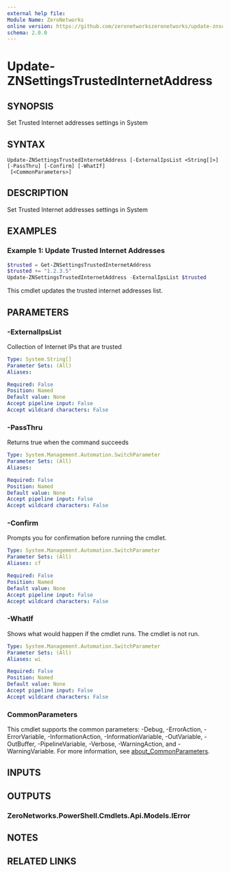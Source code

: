 ```yaml
---
external help file:
Module Name: ZeroNetworks
online version: https://github.com/zeronetworkszeronetworks/update-znsettingstrustedinternetaddress
schema: 2.0.0
---
```


# Update-ZNSettingsTrustedInternetAddress

## SYNOPSIS
Set Trusted Internet addresses settings in System

## SYNTAX

```
Update-ZNSettingsTrustedInternetAddress [-ExternalIpsList <String[]>] [-PassThru] [-Confirm] [-WhatIf]
 [<CommonParameters>]
```

## DESCRIPTION
Set Trusted Internet addresses settings in System

## EXAMPLES

### Example 1: Update Trusted Internet Addresses
```powershell
$trusted = Get-ZNSettingsTrustedInternetAddress
$trusted += "1.2.3.5"                                                          
Update-ZNSettingsTrustedInternetAddress -ExternalIpsList $trusted
```

This cmdlet updates the trusted internet addresses list.

## PARAMETERS

### -ExternalIpsList
Collection of Internet IPs that are trusted

```yaml
Type: System.String[]
Parameter Sets: (All)
Aliases:

Required: False
Position: Named
Default value: None
Accept pipeline input: False
Accept wildcard characters: False
```

### -PassThru
Returns true when the command succeeds

```yaml
Type: System.Management.Automation.SwitchParameter
Parameter Sets: (All)
Aliases:

Required: False
Position: Named
Default value: None
Accept pipeline input: False
Accept wildcard characters: False
```

### -Confirm
Prompts you for confirmation before running the cmdlet.

```yaml
Type: System.Management.Automation.SwitchParameter
Parameter Sets: (All)
Aliases: cf

Required: False
Position: Named
Default value: None
Accept pipeline input: False
Accept wildcard characters: False
```

### -WhatIf
Shows what would happen if the cmdlet runs.
The cmdlet is not run.

```yaml
Type: System.Management.Automation.SwitchParameter
Parameter Sets: (All)
Aliases: wi

Required: False
Position: Named
Default value: None
Accept pipeline input: False
Accept wildcard characters: False
```

### CommonParameters
This cmdlet supports the common parameters: -Debug, -ErrorAction, -ErrorVariable, -InformationAction, -InformationVariable, -OutVariable, -OutBuffer, -PipelineVariable, -Verbose, -WarningAction, and -WarningVariable. For more information, see [about_CommonParameters](http://go.microsoft.com/fwlink/?LinkID=113216).

## INPUTS

## OUTPUTS

### ZeroNetworks.PowerShell.Cmdlets.Api.Models.IError

## NOTES

## RELATED LINKS

